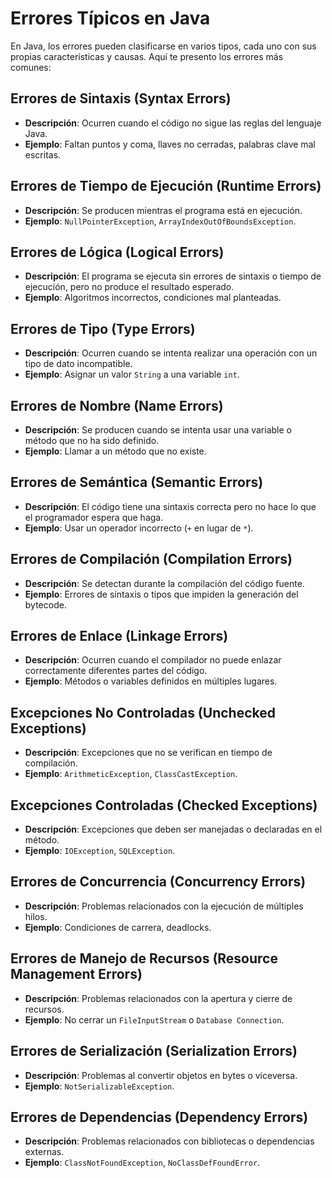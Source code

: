 # Errores Típicos en Java

En Java, los errores pueden clasificarse en varios tipos, cada uno con sus propias características y causas. Aquí te presento los errores más comunes:

## Errores de Sintaxis (Syntax Errors)
- **Descripción**: Ocurren cuando el código no sigue las reglas del lenguaje Java.
- **Ejemplo**: Faltan puntos y coma, llaves no cerradas, palabras clave mal escritas.

## Errores de Tiempo de Ejecución (Runtime Errors)
- **Descripción**: Se producen mientras el programa está en ejecución.
- **Ejemplo**: `NullPointerException`, `ArrayIndexOutOfBoundsException`.

## Errores de Lógica (Logical Errors)
- **Descripción**: El programa se ejecuta sin errores de sintaxis o tiempo de ejecución, pero no produce el resultado esperado.
- **Ejemplo**: Algoritmos incorrectos, condiciones mal planteadas.

## Errores de Tipo (Type Errors)
- **Descripción**: Ocurren cuando se intenta realizar una operación con un tipo de dato incompatible.
- **Ejemplo**: Asignar un valor `String` a una variable `int`.

## Errores de Nombre (Name Errors)
- **Descripción**: Se producen cuando se intenta usar una variable o método que no ha sido definido.
- **Ejemplo**: Llamar a un método que no existe.

## Errores de Semántica (Semantic Errors)
- **Descripción**: El código tiene una sintaxis correcta pero no hace lo que el programador espera que haga.
- **Ejemplo**: Usar un operador incorrecto (`+` en lugar de `*`).

## Errores de Compilación (Compilation Errors)
- **Descripción**: Se detectan durante la compilación del código fuente.
- **Ejemplo**: Errores de sintaxis o tipos que impiden la generación del bytecode.

## Errores de Enlace (Linkage Errors)
- **Descripción**: Ocurren cuando el compilador no puede enlazar correctamente diferentes partes del código.
- **Ejemplo**: Métodos o variables definidos en múltiples lugares.

## Excepciones No Controladas (Unchecked Exceptions)
- **Descripción**: Excepciones que no se verifican en tiempo de compilación.
- **Ejemplo**: `ArithmeticException`, `ClassCastException`.

## Excepciones Controladas (Checked Exceptions)
- **Descripción**: Excepciones que deben ser manejadas o declaradas en el método.
- **Ejemplo**: `IOException`, `SQLException`.

## Errores de Concurrencia (Concurrency Errors)
- **Descripción**: Problemas relacionados con la ejecución de múltiples hilos.
- **Ejemplo**: Condiciones de carrera, deadlocks.

## Errores de Manejo de Recursos (Resource Management Errors)
- **Descripción**: Problemas relacionados con la apertura y cierre de recursos.
- **Ejemplo**: No cerrar un `FileInputStream` o `Database Connection`.

## Errores de Serialización (Serialization Errors)
- **Descripción**: Problemas al convertir objetos en bytes o viceversa.
- **Ejemplo**: `NotSerializableException`.

## Errores de Dependencias (Dependency Errors)
- **Descripción**: Problemas relacionados con bibliotecas o dependencias externas.
- **Ejemplo**: `ClassNotFoundException`, `NoClassDefFoundError`.
